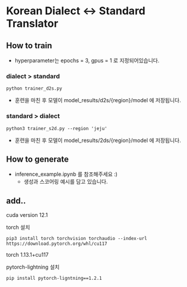 # Korean Dialect <-> Standard Translator

## How to train

* hyperparameter는 epochs = 3, gpus = 1 로 지정되어있습니다.

### dialect > standard

````
python trainer_d2s.py
````
* 훈련을 마친 후 모델이 model_results/d2s/{region}/model 에 저장됩니다.


### standard > dialect

````
python3 trainer_s2d.py --region 'jeju'
````
* 훈련을 마친 후 모델이 model_results/2ds/{region}/model 에 저장됩니다.


## How to generate

* inference_example.ipynb 를 참조해주세요 :)
  * 생성과 스코어링 예시를 담고 있습니다.


## add.. 

cuda version 12.1

torch 설치 
````
pip3 install torch torchvision torchaudio --index-url https://download.pytorch.org/whl/cu117
````
torch 1.13.1+cu117

pytorch-lightning 설치
````
pip install pytorch-ligntning==1.2.1
````







